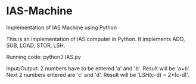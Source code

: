 # IAS-Machine
Implementation of IAS Machine using Python


This is an implementation of IAS computer in Python.
It implements ADD, SUB, LOAD, STOR, LSH.


Running code: python3 IAS.py

Input/Output:
2 numbers have to be entered 'a' and 'b'. Result will be 'a+b'.
Next 2 numbers entered are 'c' and 'd'. Result will be 'LSH(c-d) = 2*(c-d)'.
